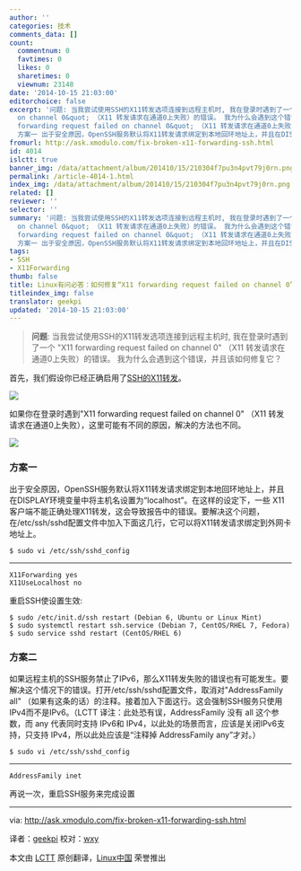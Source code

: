 ```yaml
---
author: ''
categories: 技术
comments_data: []
count:
  commentnum: 0
  favtimes: 0
  likes: 0
  sharetimes: 0
  viewnum: 23148
date: '2014-10-15 21:03:00'
editorchoice: false
excerpt: '问题: 当我尝试使用SSH的X11转发选项连接到远程主机时, 我在登录时遇到了一个 &quot;X11 forwarding request failed
  on channel 0&quot; （X11 转发请求在通道0上失败）的错误。 我为什么会遇到这个错误，并且该如何修复它？  首先，我们假设你已经正确启用了SSH的X11转发。  如果你在登录时遇到&quot;X11
  forwarding request failed on channel 0&quot; （X11 转发请求在通道0上失败），这里可能有不同的原因，解决的方法也不同。
  方案一 出于安全原因，OpenSSH服务默认将X11转发请求绑定到本地回环地址上，并且在DISPLAY环境变量中将主机名设置为localhost。'
fromurl: http://ask.xmodulo.com/fix-broken-x11-forwarding-ssh.html
id: 4014
islctt: true
banner_img: /data/attachment/album/201410/15/210304f7pu3n4pvt79j0rn.png
permalink: /article-4014-1.html
index_img: /data/attachment/album/201410/15/210304f7pu3n4pvt79j0rn.png.thumb.jpg
related: []
reviewer: ''
selector: ''
summary: '问题: 当我尝试使用SSH的X11转发选项连接到远程主机时, 我在登录时遇到了一个 &quot;X11 forwarding request failed
  on channel 0&quot; （X11 转发请求在通道0上失败）的错误。 我为什么会遇到这个错误，并且该如何修复它？  首先，我们假设你已经正确启用了SSH的X11转发。  如果你在登录时遇到&quot;X11
  forwarding request failed on channel 0&quot; （X11 转发请求在通道0上失败），这里可能有不同的原因，解决的方法也不同。
  方案一 出于安全原因，OpenSSH服务默认将X11转发请求绑定到本地回环地址上，并且在DISPLAY环境变量中将主机名设置为localhost。'
tags:
- SSH
- X11Forwarding
thumb: false
title: Linux有问必答：如何修复“X11 forwarding request failed on channel 0”错误
titleindex_img: false
translator: geekpi
updated: '2014-10-15 21:03:00'
---
```



> 
> **问题**: 当我尝试使用SSH的X11转发选项连接到远程主机时, 我在登录时遇到了一个 "X11 forwarding request failed on channel 0" （X11 转发请求在通道0上失败）的错误。 我为什么会遇到这个错误，并且该如何修复它？
> 
> 
> 


首先，我们假设你已经正确启用了[SSH的X11转发](http://xmodulo.com/2012/11/how-to-enable-x11-forwarding-using-ssh.html)。


![](/data/attachment/album/201410/15/210304f7pu3n4pvt79j0rn.png)


如果你在登录时遇到"X11 forwarding request failed on channel 0" （X11 转发请求在通道0上失败），这里可能有不同的原因，解决的方法也不同。


![](/data/attachment/album/201410/15/211718yj3fnfdd71ls7cid.jpg)


### 方案一


出于安全原因，OpenSSH服务默认将X11转发请求绑定到本地回环地址上，并且在DISPLAY环境变量中将主机名设置为“localhost”。在这样的设定下，一些 X11客户端不能正确处理X11转发，这会导致报告中的错误。要解决这个问题，在/etc/ssh/sshd配置文件中加入下面这几行，它可以将X11转发请求绑定到外网卡地址上。



```
$ sudo vi /etc/ssh/sshd_config 

```



---



```
X11Forwarding yes
X11UseLocalhost no

```

重启SSH使设置生效:



```
$ sudo /etc/init.d/ssh restart (Debian 6, Ubuntu or Linux Mint)
$ sudo systemctl restart ssh.service (Debian 7, CentOS/RHEL 7, Fedora)
$ sudo service sshd restart (CentOS/RHEL 6) 

```

### 方案二


如果远程主机的SSH服务禁止了IPv6，那么X11转发失败的错误也有可能发生。要解决这个情况下的错误。打开/etc/ssh/sshd配置文件，取消对"AddressFamily all" （如果有这条的话）的注释。接着加入下面这行。这会强制SSH服务只使用IPv4而不是IPv6。（LCTT 译注：此处恐有误，AddressFamily 没有 all 这个参数，而 any 代表同时支持 IPv6和 IPv4，以此处的场景而言，应该是关闭IPv6支持，只支持 IPv4，所以此处应该是“注释掉 AddressFamily any”才对。）



```
$ sudo vi /etc/ssh/sshd_config 

```



---



```
AddressFamily inet

```

再说一次，重启SSH服务来完成设置




---


via: <http://ask.xmodulo.com/fix-broken-x11-forwarding-ssh.html>


译者：[geekpi](https://github.com/geekpi) 校对：[wxy](https://github.com/wxy)


本文由 [LCTT](https://github.com/LCTT/TranslateProject) 原创翻译，[Linux中国](http://linux.cn/) 荣誉推出